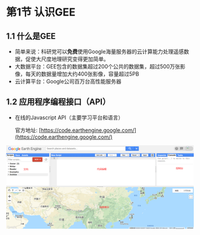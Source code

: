 # 第1节 认识GEE

## 1.1 什么是GEE

* 简单来说：科研党可以**免费**使用Google海量服务器的云计算能力处理遥感数据，促使大尺度地理研究变得更加简单。
* 大数据平台：GEE包含的数据集超过200个公共的数据集，超过500万张影像，每天的数据量增加大约400张影像，容量超过5PB
* 云计算平台：Google公司百万台高性能服务器

## 1.2 应用程序编程接口（API）

* 在线的Javascript API（主要学习平台和语言）

  官方地址: [https://code.earthengine.google.com/](https://code.earthengine.google.com/)

![](../.gitbook/assets/bian-ji-qi-cao-jie-mian.png)

